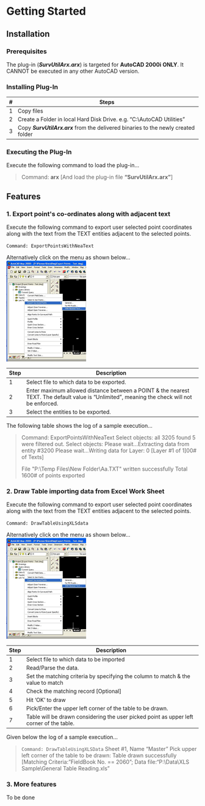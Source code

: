 
# Getting Started  

## Installation  

### Prerequisites  

The plug-in (***SurvUtilArx.arx***) is targeted for **AutoCAD 2000i**  **ONLY**. It CANNOT be executed in any other AutoCAD version.  

### Installing Plug-In
  
| # | Steps |
|--|--|
| 1 | Copy files |
| 2 | Create a Folder in local Hard Disk Drive. e.g. “C:\AutoCAD Utilities” |
| 3 | Copy ***SurvUtilArx.arx*** from the delivered binaries to the newly created folder |

### Executing the Plug-In

Execute the following command to load the plug-in…

>Command: **arx** [And load the plug-in file **“SurvUtilArx.arx”**]  

## Features

### 1. Export point's co-ordinates along with adjacent text  

Execute the following command to export user selected point coordinates along with the text from the TEXT entities adjacent to the selected points.
  
`Command: ExportPointsWithNeaText`  

Alternatively click on the menu as shown below…
![context menu with all features](./Images/context-menu-with-all-features-01.png)
  
|Step| Description |
|--|--|
| 1 | Select file to which data to be exported. |
| 2 | Enter maximum allowed distance between a POINT & the nearest TEXT. The default value is “Unlimited”, meaning the check will not be enforced. |
| 3 | Select the entities to be exported.|

The following table shows the log of a sample execution… 

> Command: ExportPointsWithNeaText
> Select objects: all 3205 found
> 5 were filtered out.
> Select objects:
> Please wait...Extracting data from entity #3200
> Please wait...Writing data for Layer: 0 [Layer #1 of 1]00# of Texts]
> 
> File "P:\Temp Files\New Folder\Aa.TXT" written successfully
> Total 1600# of points exported

### 2. Draw Table importing data from Excel Work Sheet  

Execute the following command to export user selected point coordinates along with the text from the TEXT entities adjacent to the selected points.  

`Command: DrawTableUsingXLSdata`

Alternatively click on the menu as shown below…
![context menu with all features](./Images/context-menu-with-all-features-02.png)  

| Step | Description                                                                                |
|------|--------------------------------------------------------------------------------------------|
| 1    | Select file to which data to be imported                                                   |
| 2    | Read/Parse the data.                                                                       |
| 3    | Set the matching criteria by specifying the column to match & the value to match           |
| 4    | Check the matching record [Optional]                                                       |
| 5    | Hit ‘OK’ to draw                                                                           |
| 6    | Pick/Enter the upper left corner of the table to be drawn.                                 |
| 7    | Table will be drawn considering the user picked point as upper left corner of the table.   |

Given below the log of a sample execution…
  
> `Command: DrawTableUsingXLSData`
> Sheet #1, Name “Master”
> Pick upper left corner of the table to be drawn:
> Table drawn successfully [Matching Criteria:”FieldBook No. == 2060”;
> Data file:“P:\Data\XLS Sample\General Table Reading.xls”  

### 3. More features

To be done
